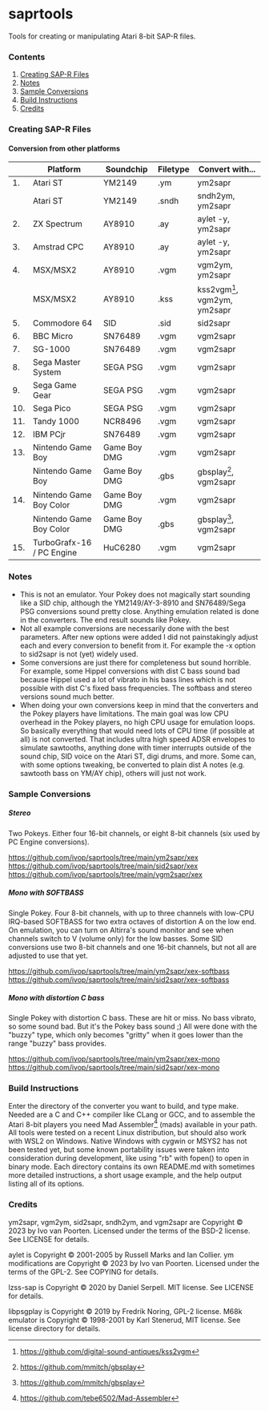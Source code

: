 # saprtools

Tools for creating or manipulating Atari 8-bit SAP-R files.

### Contents

1. [Creating SAP-R Files](#creating-sap-r-files)
2. [Notes](#notes)
3. [Sample Conversions](#sample-conversions)
4. [Build Instructions](#build-instructions)
5. [Credits](#credits)

### Creating SAP-R Files

#### Conversion from other platforms

| | Platform | Soundchip | Filetype | Convert with...|
| --- | --- | --- | --- | --- |
| 1. | Atari ST | YM2149 | .ym | ym2sapr |
| | Atari ST | YM2149 | .sndh | sndh2ym, ym2sapr |
| 2. | ZX Spectrum | AY8910 | .ay | aylet -y, ym2sapr |
| 3. | Amstrad CPC | AY8910 | .ay | aylet -y, ym2sapr |
| 4. | MSX/MSX2 | AY8910 | .vgm | vgm2ym, ym2sapr |
| | MSX/MSX2 | AY8910 | .kss | kss2vgm[^1], vgm2ym, ym2sapr |
| 5. | Commodore 64 | SID | .sid | sid2sapr |
| 6. | BBC Micro | SN76489 | .vgm | vgm2sapr |
| 7. | SG-1000 | SN76489 | .vgm | vgm2sapr |
| 8. | Sega Master System | SEGA PSG | .vgm | vgm2sapr |
| 9. | Sega Game Gear | SEGA PSG | .vgm | vgm2sapr |
| 10. | Sega Pico | SEGA PSG | .vgm | vgm2sapr |
| 11. | Tandy 1000 | NCR8496 | .vgm | vgm2sapr |
| 12. | IBM PCjr | SN76489 | .vgm | vgm2sapr |
| 13. | Nintendo Game Boy | Game Boy DMG | .vgm | vgm2sapr |
| | Nintendo Game Boy | Game Boy DMG | .gbs | gbsplay[^2], vgm2sapr |
| 14. | Nintendo Game Boy Color | Game Boy DMG | .vgm | vgm2sapr |
| | Nintendo Game Boy Color | Game Boy DMG | .gbs | gbsplay[^2], vgm2sapr |
| 15. | TurboGrafx-16 / PC Engine | HuC6280 | .vgm | vgm2sapr |

### Notes

* This is not an emulator. Your Pokey does not magically start sounding like a SID chip, although the YM2149/AY-3-8910 and SN76489/Sega PSG conversions sound pretty close. Anything emulation related is done in the converters. The end result sounds like Pokey.
* Not all example conversions are necessarily done with the best parameters. After new options were added I did not painstakingly adjust each and every conversion to benefit from it. For example the -x option to sid2sapr is not (yet) widely used.
* Some conversions are just there for completeness but sound horrible. For example, some Hippel conversions with dist C bass sound bad because Hippel used a lot of vibrato in his bass lines which is not possible with dist C's fixed bass frequencies. The softbass and stereo versions sound much better.
* When doing your own conversions keep in mind that the converters and the Pokey players have limitations. The main goal was low CPU overhead in the Pokey players, no high CPU usage for emulation loops. So basically everything that would need lots of CPU time (if possible at all) is not converted. That includes ultra high speed ADSR envelopes to simulate sawtooths, anything done with timer interrupts outside of the sound chip, SID voice on the Atari ST, digi drums, and more. Some can, with some options tweaking, be converted to plain dist A notes (e.g. sawtooth bass on YM/AY chip), others will just not work.

### Sample Conversions

##### Stereo

Two Pokeys. Either four 16-bit channels, or eight 8-bit channels (six used by PC Engine conversions).

https://github.com/ivop/saprtools/tree/main/ym2sapr/xex  
https://github.com/ivop/saprtools/tree/main/sid2sapr/xex  
https://github.com/ivop/saprtools/tree/main/vgm2sapr/xex  

##### Mono with SOFTBASS

Single Pokey. Four 8-bit channels, with up to three channels with low-CPU IRQ-based SOFTBASS for two extra octaves of distortion A on the low end.
On emulation, you can turn on Altirra's sound monitor and see when channels switch to V (volume only) for the low basses.
Some SID conversions use two 8-bit channels and one 16-bit channels, but not all are adjusted to use that yet.

https://github.com/ivop/saprtools/tree/main/ym2sapr/xex-softbass  
https://github.com/ivop/saprtools/tree/main/sid2sapr/xex-softbass  

##### Mono with distortion C bass

Single Pokey with distortion C bass. These are hit or miss. No bass vibrato, so some sound bad. But it's the Pokey bass sound ;)
All were done with the "buzzy" type, which only becomes "gritty" when it goes lower than the range "buzzy" bass provides.

https://github.com/ivop/saprtools/tree/main/ym2sapr/xex-mono  
https://github.com/ivop/saprtools/tree/main/sid2sapr/xex-mono  

### Build Instructions

Enter the directory of the converter you want to build, and type make.
Needed are a C and C++ compiler like CLang or GCC, and to assemble the Atari 8-bit players you need Mad Assembler[^3] (mads) available in your path.
All tools were tested on a recent Linux distribution, but should also work with WSL2 on Windows.
Native Windows with cygwin or MSYS2 has not been tested yet, but some known portability issues were taken into consideration during development, like using "rb" with fopen() to open in binary mode.
Each directory contains its own README.md with sometimes more detailed instructions, a short usage example, and the help output listing all of its options.

### Credits

ym2sapr, vgm2ym, sid2sapr, sndh2ym, and vgm2sapr are Copyright © 2023 by Ivo van Poorten. Licensed under the terms of the BSD-2 license. See LICENSE for details.

aylet is Copyright © 2001-2005 by Russell Marks and Ian Collier. ym modifications are Copyright © 2023 by Ivo van Poorten. Licensed under the terms of the GPL-2. See COPYING for details.

lzss-sap is Copyright © 2020 by Daniel Serpell. MIT license. See LICENSE for details.  

libpsgplay is Copyright © 2019 by Fredrik Noring, GPL-2 license. M68k emulator is Copyright © 1998-2001 by Karl Stenerud, MIT license. See license directory for details.  

[^1]:https://github.com/digital-sound-antiques/kss2vgm  
[^2]:https://github.com/mmitch/gbsplay
[^3]:https://github.com/tebe6502/Mad-Assembler
